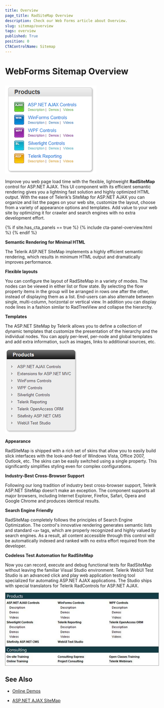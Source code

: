 ```yaml
---
title: Overview
page_title: RadSiteMap Overview
description: Check our Web Forms article about Overview.
slug: sitemap/overview
tags: overview
published: True
position: 0
CTAControlName: Sitemap
---
```


# WebForms Sitemap Overview



## 

![WebForms RadSiteMap Templates](images/sitemap_templates.png "WebForms RadSiteMap Templates")

Improve you web page load time with the flexible, lightweight **RadSiteMap** control for ASP.NET AJAX. This UI component with its efficient semantic rendering gives you a lightning fast solution and highly optimized HTML output. With the ease of Telerik’s SiteMap for ASP.NET AJAX you can organize and list the pages on your web site, customize the layout, choose from a variety of appearance options and templates. Add value to your web site by optimizing it for crawler and search engines with no extra development effort.

{% if site.has_cta_panels == true %}
{% include cta-panel-overview.html %}
{% endif %}

**Semantic Rendering for Minimal HTML**

The Telerik ASP.NET SiteMap implements a highly efficient semantic rendering, which results in minimum HTML output and dramatically improves performance.

**Flexible layouts**

You can configure the layout of RadSiteMap in a variety of modes. The nodes can be viewed in either list or flow state. By selecting the flow property items in the group will be arranged in rows one after the other, instead of displaying them as a list. End-users can also alternate between single, multi-column, horizontal or vertical view. In addition you can display node lines in a fashion similar to RadTreeView and collapse the hierarchy.

**Templates**

The ASP.NET SiteMap by Telerik allows you to define a collection of dynamic templates that customize the presentation of the hierarchy and the individual nodes. You can apply per-level, per-node and global templates and add extra information, such as images, links to additional sources, etc.

![WebForms RadSiteMap Overview](images/sitemap_overview.png "WebFormsRadSiteMap Overview")

**Appearance**

RadSiteMap is shipped with a rich set of skins that allow you to easily build slick interfaces with the look-and-feel of Windows Vista, Office 2007, Outlook, etc. The skins can be easily switched using a single property. This significantly simplifies styling even for complex configurations.

**Industry-Best Cross-Browser Support**

Following our long tradition of industry best cross-browser support, Telerik ASP.NET SiteMap doesn’t make an exception. The component supports all major browsers, including Internet Explorer, Firefox, Safari, Opera and Google Chrome and produces identical results.

**Search Engine Friendly**

RadSiteMap completely follows the principles of Search Engine Optimization. The control's innovative rendering generates semantic lists and standard `<a>` tags, which are properly recognized and highly valued by search engines. As a result, all content accessible through this control will be automatically indexed and ranked with no extra effort required from the developer.

**Codeless Test Automation for RadSiteMap**

Now you can record, execute and debug functional tests for RadSiteMap without leaving the familiar Visual Studio environment. Telerik WebUI Test Studio is an advanced click and play web application testing tool specialized for automating ASP.NET AJAX applications. The Studio ships with special translators for Telerik RadControls for ASP.NET AJAX.

![RadSiteMap List](images/sitemap_list.jpg "RadSiteMap List")

## See Also

 * [Online Demos](https://demos.telerik.com/aspnet-ajax/sitemap/examples/overview/defaultcs.aspx)
 
 * [ASP.NET AJAX SiteMap](https://www.telerik.com/products/aspnet-ajax/sitemap.aspx)

